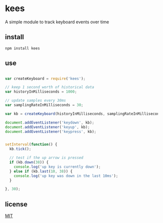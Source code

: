 # kees

A simple module to track keyboard events over time

## install

`npm install kees`

## use

```javascript

var createKeyboard = require('kees');

// keep 1 second worth of historical data
var historyInMilliseconds = 1000;

// update samples every 30ms
var samplingRateInMilliseconds = 30;

var kb = createKeyboard(historyInMilliseconds, samplingRateInMilliseconds);

document.addEventListener('keydown', kb);
document.addEventListener('keyup', kb);
document.addEventListener('keypress', kb);


setInterval(function() {
  kb.tick();

  // test if the up arrow is pressed
  if (kb.down(38)) {
    console.log('up key is currently down');
  } else if (kb.last(10, 38)) {
    console.log('up key was down in the last 10ms');
  }

}, 30);

```

## license

[MIT](LICENSE.txt)
